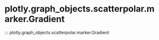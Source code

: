 # plotly.graph_objects.scatterpolar.marker.Gradient

::: plotly.graph_objects.scatterpolar.marker.Gradient
